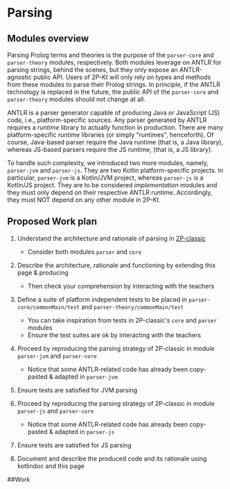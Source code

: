 # Parsing

## Modules overview

Parsing Prolog terms and theories is the purpose of the `parser-core` and `parser-theory` modules, respectively.
Both modules leverage on ANTLR for parsing strings, behind the scenes, but they only expose an ANTLR-agnostic public API.
Users of 2P-Kt will only rely on types and methods from these modules to parse their Prolog strings.
In principle, if the ANTLR technology is replaced in the future, the public API of the `parser-core` and `parser-theory` 
modules should not change at all.

ANTLR is a parser generator capable of producing Java or JavaScript (JS) code, i.e., platform-specific sources.
Any parser generated by ANTLR requires a _runtime_ library to actually function in production.
There are many platform-specific _runtime_ libraries (or simply "runtimes", henceforth).
Of course, Java-based parser require the Java runtime (that is, a Java library), whereas JS-based parsers require the JS
runtime, (that is, a JS library). 

To handle such complexity, we introduced two more modules, namely, `parser-jvm` and `parser-js`.
They are two Kotlin platform-specific projects.
In particular, `parser-jvm` is a Kotlin/JVM project, whereas `parser-js` is a Kotlin/JS project.
They are to be considered _implementation_ modules and they must only depend on their respective ANTLR runtime.
Accordingly, they must NOT depend on any other module in 2P-Kt.

## Proposed Work plan

1. Understand the architecture and rationale of parsing in [2P-classic](https://gitlab.com/pika-lab/tuprolog/2p)
    * Consider both modules `parser` and `core`
    
0. Describe the architecture, rationale and functioning by extending this page & producing
    * Then check your comprehension by interacting with the teachers

0. Define a suite of platform independent tests to be placed in `parser-core/commonMain/test` and `parser-theory/commonMain/test`
    * You can take inspiration from tests in 2P-classic's `core` and `parser` modules
    * Ensure the test suites are ok by interacting with the teachers

0. Proceed by reproducing the parsing strategy of 2P-classic in module `parser-jvm` and `parser-core`
    * Notice that some ANTLR-related code has already been copy-pasted & adapted in `parser-jvm`

0. Ensure tests are satisfied for JVM parsing

0. Proceed by reproducing the parsing strategy of 2P-classic in module `parser-js` and `parser-core`
    * Notice that some ANTLR-related code has already been copy-pasted & adapted in `parser-js`

0. Ensure tests are satisfied for JS parsing

0. Document and describe the produced code and its rationale using kotlindoc and this page

##Work

